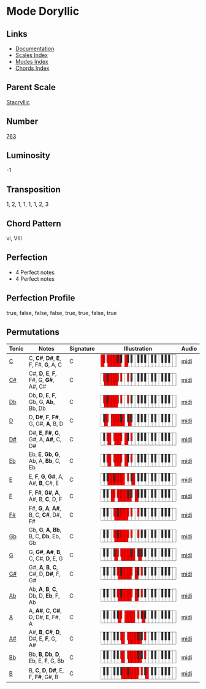 # Mode Doryllic

## Links

- [Documentation](README.md)
- [Scales Index](Scales.md)
- [Modes Index](Modes.md)
- [Chords Index](Chords.md)

## Parent Scale

[Stacryllic](ScaleStacryllic.md)

## Number

[763](https://ianring.com/musictheory/scales/763)

## Luminosity

-1

## Transposition

1, 2, 1, 1, 1, 1, 2, 3

## Chord Pattern

vi, VIII

## Perfection

- 4 Perfect notes
- 4 Perfect notes

## Perfection Profile

true, false, false, false, true, true, false, true

## Permutations

| Tonic | Notes | Signature | Illustration | Audio |
|-------|-------|-----------|--------------|-------|
| [C](ModeCNaturalDoryllic.md) | C, **C#**, **D#**, **E**, F, F#, **G**, A, C | C | ![CNaturalDoryllic](ModeCNaturalDoryllic.png) | [midi](https://github.com/edipermadi/music/blob/main/docs/ModeCNaturalDoryllic.mid?raw=true) |
| [C#](ModeCSharpDoryllic.md) | C#, **D**, **E**, **F**, F#, G, **G#**, A#, C# | C | ![CSharpDoryllic](ModeCSharpDoryllic.png) | [midi](https://github.com/edipermadi/music/blob/main/docs/ModeCSharpDoryllic.mid?raw=true) |
| [Db](ModeDFlatDoryllic.md) | Db, **D**, **E**, **F**, Gb, G, **Ab**, Bb, Db | C | ![DFlatDoryllic](ModeDFlatDoryllic.png) | [midi](https://github.com/edipermadi/music/blob/main/docs/ModeDFlatDoryllic.mid?raw=true) |
| [D](ModeDNaturalDoryllic.md) | D, **D#**, **F**, **F#**, G, G#, **A**, B, D | C | ![DNaturalDoryllic](ModeDNaturalDoryllic.png) | [midi](https://github.com/edipermadi/music/blob/main/docs/ModeDNaturalDoryllic.mid?raw=true) |
| [D#](ModeDSharpDoryllic.md) | D#, **E**, **F#**, **G**, G#, A, **A#**, C, D# | C | ![DSharpDoryllic](ModeDSharpDoryllic.png) | [midi](https://github.com/edipermadi/music/blob/main/docs/ModeDSharpDoryllic.mid?raw=true) |
| [Eb](ModeEFlatDoryllic.md) | Eb, **E**, **Gb**, **G**, Ab, A, **Bb**, C, Eb | C | ![EFlatDoryllic](ModeEFlatDoryllic.png) | [midi](https://github.com/edipermadi/music/blob/main/docs/ModeEFlatDoryllic.mid?raw=true) |
| [E](ModeENaturalDoryllic.md) | E, **F**, **G**, **G#**, A, A#, **B**, C#, E | C | ![ENaturalDoryllic](ModeENaturalDoryllic.png) | [midi](https://github.com/edipermadi/music/blob/main/docs/ModeENaturalDoryllic.mid?raw=true) |
| [F](ModeFNaturalDoryllic.md) | F, **F#**, **G#**, **A**, A#, B, **C**, D, F | C | ![FNaturalDoryllic](ModeFNaturalDoryllic.png) | [midi](https://github.com/edipermadi/music/blob/main/docs/ModeFNaturalDoryllic.mid?raw=true) |
| [F#](ModeFSharpDoryllic.md) | F#, **G**, **A**, **A#**, B, C, **C#**, D#, F# | C | ![FSharpDoryllic](ModeFSharpDoryllic.png) | [midi](https://github.com/edipermadi/music/blob/main/docs/ModeFSharpDoryllic.mid?raw=true) |
| [Gb](ModeGFlatDoryllic.md) | Gb, **G**, **A**, **Bb**, B, C, **Db**, Eb, Gb | C | ![GFlatDoryllic](ModeGFlatDoryllic.png) | [midi](https://github.com/edipermadi/music/blob/main/docs/ModeGFlatDoryllic.mid?raw=true) |
| [G](ModeGNaturalDoryllic.md) | G, **G#**, **A#**, **B**, C, C#, **D**, E, G | C | ![GNaturalDoryllic](ModeGNaturalDoryllic.png) | [midi](https://github.com/edipermadi/music/blob/main/docs/ModeGNaturalDoryllic.mid?raw=true) |
| [G#](ModeGSharpDoryllic.md) | G#, **A**, **B**, **C**, C#, D, **D#**, F, G# | C | ![GSharpDoryllic](ModeGSharpDoryllic.png) | [midi](https://github.com/edipermadi/music/blob/main/docs/ModeGSharpDoryllic.mid?raw=true) |
| [Ab](ModeAFlatDoryllic.md) | Ab, **A**, **B**, **C**, Db, D, **Eb**, F, Ab | C | ![AFlatDoryllic](ModeAFlatDoryllic.png) | [midi](https://github.com/edipermadi/music/blob/main/docs/ModeAFlatDoryllic.mid?raw=true) |
| [A](ModeANaturalDoryllic.md) | A, **A#**, **C**, **C#**, D, D#, **E**, F#, A | C | ![ANaturalDoryllic](ModeANaturalDoryllic.png) | [midi](https://github.com/edipermadi/music/blob/main/docs/ModeANaturalDoryllic.mid?raw=true) |
| [A#](ModeASharpDoryllic.md) | A#, **B**, **C#**, **D**, D#, E, **F**, G, A# | C | ![ASharpDoryllic](ModeASharpDoryllic.png) | [midi](https://github.com/edipermadi/music/blob/main/docs/ModeASharpDoryllic.mid?raw=true) |
| [Bb](ModeBFlatDoryllic.md) | Bb, **B**, **Db**, **D**, Eb, E, **F**, G, Bb | C | ![BFlatDoryllic](ModeBFlatDoryllic.png) | [midi](https://github.com/edipermadi/music/blob/main/docs/ModeBFlatDoryllic.mid?raw=true) |
| [B](ModeBNaturalDoryllic.md) | B, **C**, **D**, **D#**, E, F, **F#**, G#, B | C | ![BNaturalDoryllic](ModeBNaturalDoryllic.png) | [midi](https://github.com/edipermadi/music/blob/main/docs/ModeBNaturalDoryllic.mid?raw=true) |
